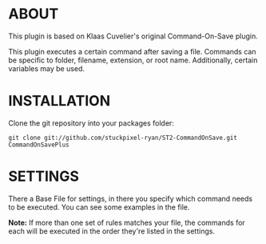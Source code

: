 ABOUT
=====
This plugin is based on Klaas Cuvelier's original Command-On-Save plugin.

This plugin executes a certain command after saving a file.
Commands can be specific to folder, filename, extension, or root name. Additionally, certain variables may be used.

INSTALLATION
============
Clone the git repository into your packages folder:

    git clone git://github.com/stuckpixel-ryan/ST2-CommandOnSave.git CommandOnSavePlus

SETTINGS
========
There a Base File for settings, in there you specify which command needs to be executed.
You can see some examples in the file.

**Note:** If more than one set of rules matches your file, the commands for each will be executed in the order they're listed in the settings.
